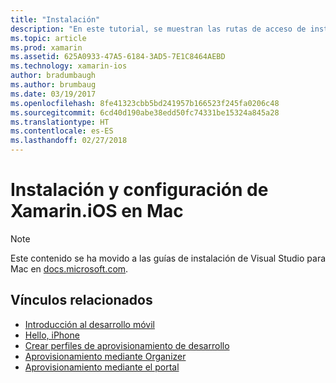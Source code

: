 ```yaml
---
title: "Instalación"
description: "En este tutorial, se muestran las rutas de acceso de instalación para Xamarin.iOS."
ms.topic: article
ms.prod: xamarin
ms.assetid: 625A0933-47A5-6184-3AD5-7E1C8464AEBD
ms.technology: xamarin-ios
author: bradumbaugh
ms.author: brumbaug
ms.date: 03/19/2017
ms.openlocfilehash: 8fe41323cbb5bd241957b166523f245fa0206c48
ms.sourcegitcommit: 6cd40d190abe38edd50fc74331be15324a845a28
ms.translationtype: HT
ms.contentlocale: es-ES
ms.lasthandoff: 02/27/2018
---
```

# <a name="installing-and-configuring-xamarinios-on-mac"></a>Instalación y configuración de Xamarin.iOS en Mac

> [!NOTE]
> Este contenido se ha movido a las guías de instalación de Visual Studio para Mac en [docs.microsoft.com](https://docs.microsoft.com/en-us/visualstudio/mac/installation).



## <a name="related-links"></a>Vínculos relacionados

- [Introducción al desarrollo móvil](~/cross-platform/get-started/introduction-to-mobile-development.md)
- [Hello, iPhone](~/ios/get-started/hello-ios/index.md)
- [Crear perfiles de aprovisionamiento de desarrollo](http://developer.apple.com/library/ios/#documentation/ToolsLanguages/Conceptual/DevPortalGuide/CreatingandDownloadingDevelopmentProvisioningProfiles/CreatingandDownloadingDevelopmentProvisioningProfiles.html)
- [Aprovisionamiento mediante Organizer](http://developer.apple.com/library/ios/#recipes/xcode_help-devices_organizer/articles/provision_device_for_development-generic.html)
- [Aprovisionamiento mediante el portal](http://developer.apple.com/library/ios/#recipes/ProvisioningPortal_Recipes/DownloadingaProvisioningProfile/DownloadingaProvisioningProfile.html)
